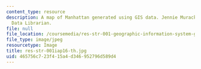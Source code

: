 ```yaml
---
content_type: resource
description: A map of Manhattan generated using GIS data. Jennie Murack, MIT Geospatial
  Data Librarian.
file: null
file_location: /coursemedia/res-str-001-geographic-information-system-gis-tutorial-january-iap-2016/465756c723f415a4d346952796d589d4_res-str-001iap16-th.jpg
file_type: image/jpeg
resourcetype: Image
title: res-str-001iap16-th.jpg
uid: 465756c7-23f4-15a4-d346-952796d589d4
---
```

